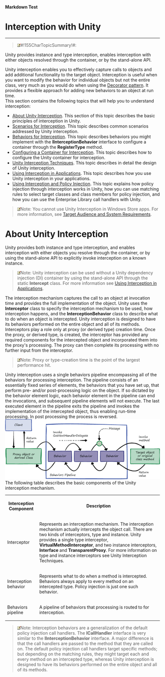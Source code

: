 ﻿---
Source File Name: 75-Interception.docx
AssetID: 8354c203-e77a-4873-80c9-b9041b468795
Title: Interception with Unity
Order In ToC: 2
Output Filename: 2_Interception with Unity.markdown
---

#### Markdown Test ####
# Interception with Unity #
----------


> ![](images/note.gif)#!155CharTopicSummary!#:
> 
Unity provides instance and type interception, enables interception with either objects resolved through the container, or by the stand-alone API.

Unity interception enables you to effectively capture calls to objects and add additional functionality to the target object. Interception is useful when you want to modify the behavior for individual objects but not the entire class, very much as you would do when using the [Decorator pattern](http://en.wikipedia.org/wiki/Decorator_pattern). It provides a flexible approach for adding new behaviors to an object at run time.   
This section contains the following topics that will help you to understand interception:  
+ <a href="#interception_about_unity" xmlns:dt="uuid:C2F41010-65B3-11d1-A29F-00AA00C14882" xmlns:xlink="http://www.w3.org/1999/xlink" xmlns:MSHelp="http://msdn.microsoft.com/mshelp">About Unity Interception</a>. This section of this topic describes the basic principles of interception in Unity.
+ [Scenarios for Interception](test-markdown_ed7289ac-2407-409a-8a4d-04bc2a0c763a.html). This topic describes common scenarios addressed by Unity interception.
+ [Behaviors for Interception](test-markdown_73690eea-cce2-48aa-a143-d6fcd80e1654.html). This topic describes behaviors you might implement with the **IInterceptionBehavior** interface to configure a container through the **RegisterType** method.
+ [Configuring a Container for Interception](test-markdown_6a974ef0-4f5e-407f-b196-b126a08f9205.html). This topic describes how to configure the Unity container for interception.
+ [Unity Interception Techniques](test-markdown_9765b670-328a-488c-a219-d114381b7c75.html). This topic describes in detail the design of Unity interception.
+ [Using Interception in Applications](test-markdown_67c6df4d-4c1b-4020-82c8-f2cf87defbc2.html). This topic describes how you use Unity interception in your applications.
+ [Using Interception and Policy Injection](test-markdown_7a2c7fa6-28c2-479e-8df9-b4651824eb94.html). This topic explains how policy injection through interception works in Unity, how you can use matching rules to select target classes and class members for policy injection, and how you can use the Enterprise Library call handlers with Unity.

> ![](images/note.gif)Note:
> You cannot use Unity Interception in Windows Store apps. For more information, see [Target Audience and System Requirements](test-markdown_c678b828-6309-41e9-bc24-04c290d448bb.html).


# About Unity Interception #
<a name="interception_about_unity" href="#" xmlns:xlink="http://www.w3.org/1999/xlink"><span /></a>Unity provides both instance and type interception, and enables interception with either objects you resolve through the container, or by using the stand-alone API to explicitly invoke interception on a known instance.  


> ![](images/note.gif)Note:
> Unity interception can be used without a Unity dependency injection (DI) container by using the stand-alone API through the static **Intercept** class. For more information see [Using Interception in Applications](test-markdown_67c6df4d-4c1b-4020-82c8-f2cf87defbc2.html).


The interception mechanism captures the call to an object at invocation time and provides the full implementation of the object. Unity uses the **Interceptor** class to specify the interception mechanism to be used, how interception happens, and the **InterceptionBehavior** class to describe what to do when an object is intercepted. Unity interception is designed to have its behaviors performed on the entire object and all of its methods. Interceptors play a role only at proxy (or derived type) creation time. Once the proxy, or derived type, is created, the interceptor has provided any required components for the intercepted object and incorporated them into the proxy's processing. The proxy can then complete its processing with no further input from the interceptor.  


> ![](images/note.gif)Note:
> Proxy or type-creation time is the point of the largest performance hit.


Unity interception uses a single behaviors pipeline encompassing all of the behaviors for processing interception. The pipeline consists of an essentially fixed series of elements, the behaviors that you have set up, that perform pre- and/or post-processing logic on the object. If so dictated by the behavior element logic, each behavior element in the pipeline can end the invocations, and subsequent pipeline elements will not execute. The last executed element in the pipeline exits the pipeline and invokes the implementation of the intercepted object, thus enabling run-time processing. In post processing the process is reversed.  
![](images/68DE2665B2D4503428107A4DD26F42E3.png)  
The following table describes the basic components of the Unity interception mechanism.  
<table xmlns:xlink="http://www.w3.org/1999/xlink"><tr><th><p>Interception Component</p></th><th><p>Description</p></th></tr><tr><td><p>Interceptor</p></td><td><p>Represents an interception mechanism. The interception mechanism actually intercepts the object call. There are two kinds of interceptors, type and instance. Unity provides a single type interceptor, <b>VirtualMethodInterceptor</b>, and two instance interceptors, <b>Interface</b> and <b>TransparentProxy</b>. For more information on type and instance interceptors see <hlink xlink:type="simple" xlink:show="new" xlink:actuate="onRequest" xlink:href="9765b670-328a-488c-a219-d114381b7c75.html">Unity Interception Techniques</hlink>.</p></td></tr><tr><td><p>Interception behavior</p></td><td><p>Represents what to do when a method is intercepted. Behaviors always apply to every method on an intercepted type. Policy injection is just one such behavior.</p></td></tr><tr><td><p>Behaviors pipeline</p></td><td><p>A pipeline of behaviors that processing is routed to for interception.</p></td></tr></table>

> ![](images/note.gif)Note:
> Interception behaviors are a generalization of the default policy injection call handlers. The **ICallHandler** interface is very similar to the **IInterceptionBehavior** interface. A major difference is that the call handlers are passed to the method that they are called on.
The default policy injection call handlers target specific methods; but depending on the matching rules, they might target each and every method on an intercepted type, whereas Unity interception is designed to have its behaviors performed on the entire object and all of its methods. 




